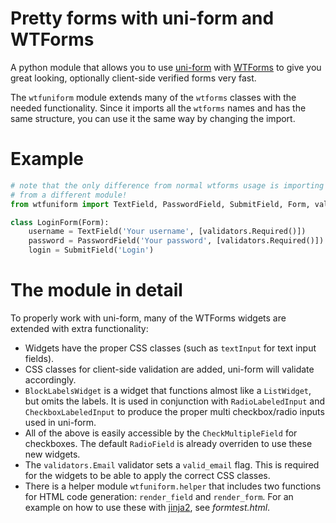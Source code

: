 Pretty forms with uni-form and WTForms
======================================
A python module that allows you to use [uni-form](http://sprawsm.com/uni-form/) with [WTForms](http://wtforms.simplecodes.com/) to give you great looking, optionally client-side verified forms very fast.

The `wtfuniform` module extends many of the `wtforms` classes with the needed functionality. Since it imports all the `wtforms` names and has the same structure, you can use it the same way by changing the import.

Example
=======
``` python
# note that the only difference from normal wtforms usage is importing
# from a different module!
from wtfuniform import TextField, PasswordField, SubmitField, Form, validators

class LoginForm(Form):
	username = TextField('Your username', [validators.Required()])
	password = PasswordField('Your password', [validators.Required()])
	login = SubmitField('Login')
```

The module in detail
====================
To properly work with uni-form, many of the WTForms widgets are extended with extra functionality:

* Widgets have the proper CSS classes (such as `textInput` for text input fields).
* CSS classes for client-side validation are added, uni-form will validate accordingly.
* `BlockLabelsWidget` is a widget that functions almost like a `ListWidget`, but omits the labels. It is used in conjunction with `RadioLabeledInput` and `CheckboxLabeledInput` to produce the proper multi checkbox/radio inputs used in uni-form.
* All of the above is easily accessible by the `CheckMultipleField` for checkboxes. The default `RadioField` is already overriden to use these new widgets.
* The `validators.Email` validator sets a `valid_email` flag. This is required for the widgets to be able to apply the correct CSS classes.
* There is a helper module `wtfuniform.helper` that includes two functions for HTML code generation: `render_field` and `render_form`. For an example on how to use these with [jinja2](http://jinja.pocoo.org), see *formtest.html*.
